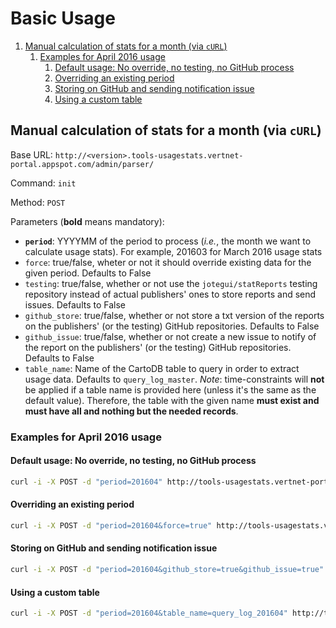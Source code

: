 Basic Usage
===

<!-- MarkdownTOC -->

1. [Manual calculation of stats for a month \(via `cURL`\)](#manual-calculation-of-stats-for-a-month-via-curl)
    1. [Examples for April 2016 usage](#examples-for-april-2016-usage)
        1. [Default usage: No override, no testing, no GitHub process](#default-usage-no-override-no-testing-no-github-process)
        2. [Overriding an existing period](#overriding-an-existing-period)
        3. [Storing on GitHub and sending notification issue](#storing-on-github-and-sending-notification-issue)
        4. [Using a custom table](#using-a-custom-table)

<!-- /MarkdownTOC -->

<a name="manual-calculation-of-stats-for-a-month-via-curl"></a>
## Manual calculation of stats for a month (via `cURL`)

Base URL: `http://<version>.tools-usagestats.vertnet-portal.appspot.com/admin/parser/`

Command: `init`

Method: `POST`

Parameters (**bold** means mandatory):

- **`period`**: YYYYMM of the period to process (*i.e.*, the month we want to calculate usage stats). For example, 201603 for March 2016 usage stats
- `force`: true/false, wheter or not it should override existing data for the given period. Defaults to False
- `testing`: true/false, whether or not use the `jotegui/statReports` testing repository instead of actual publishers' ones to store reports and send issues. Defaults to False
- `github_store`: true/false, whether or not store a txt version of the reports on the publishers' (or the testing) GitHub repositories. Defaults to False
- `github_issue`: true/false, whether or not create a new issue to notify of the report on the publishers' (or the testing) GitHub repositories. Defaults to False
- `table_name`: Name of the CartoDB table to query in order to extract usage data. Defaults to `query_log_master`. *Note*: time-constraints will **not** be applied if a table name is provided here (unless it's the same as the default value). Therefore, the table with the given name **must exist and must have all and nothing but the needed records**.

<a name="examples-for-april-2016-usage"></a>
### Examples for April 2016 usage

<a name="default-usage-no-override-no-testing-no-github-process"></a>
#### Default usage: No override, no testing, no GitHub process

```sh
curl -i -X POST -d "period=201604" http://tools-usagestats.vertnet-portal.appspot.com/admin/parser/init
```

<a name="overriding-an-existing-period"></a>
#### Overriding an existing period

```sh
curl -i -X POST -d "period=201604&force=true" http://tools-usagestats.vertnet-portal.appspot.com/admin/parser/init
```

<a name="storing-on-github-and-sending-notification-issue"></a>
#### Storing on GitHub and sending notification issue

```sh
curl -i -X POST -d "period=201604&github_store=true&github_issue=true" http://tools-usagestats.vertnet-portal.appspot.com/admin/parser/init
```

<a name="using-a-custom-table"></a>
#### Using a custom table

```sh
curl -i -X POST -d "period=201604&table_name=query_log_201604" http://tools-usagestats.vertnet-portal.appspot.com/admin/parser/init
```
